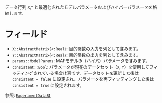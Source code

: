 データ行列 `X`,`Y` と最適化されたモデルパラメータおよびハイパーパラメータを格納します。

# フィールド

  * `X::AbstractMatrix{<:Real}`: 目的関数の入力を列として含みます。
  * `Y::AbstractMatrix{<:Real}`: 目的関数の出力を列として含みます。
  * `params::ModelParams`: MAPモデルの（ハイパ）パラメータを含みます。
  * `consistent::Bool`: パラメータが現在のデータセット（`X`, `Y`）を使用してフィッティングされている場合は真です。データセットを更新した後は `consistent = false` に設定され、パラメータを再フィッティングした後は `consistent = true` に設定されます。

参照: [`ExperimentDataBI`](@ref)
